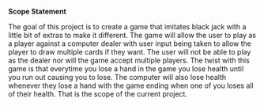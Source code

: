 **Scope Statement**

The goal of this project is to create a game that imitates black jack with a little bit of extras to make it different. The game will allow the user to play as a player against a computer dealer with user input being taken to allow the player to draw multiple cards if they want. The user will not be able to play as the dealer nor will the game accept multiple players. The twist with this game is that everytime you lose a hand in the game you lose health until you run out causing you to lose. The computer will also lose health whenever they lose a hand with the game ending when one of you loses all of their health. That is the scope of the current project.

